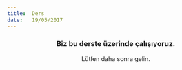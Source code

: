 ```yaml
---
title:  Ders
date:   19/05/2017
---
```


### <center>Biz bu derste üzerinde çalışıyoruz.</center>
<center>Lütfen daha sonra gelin.</center>
